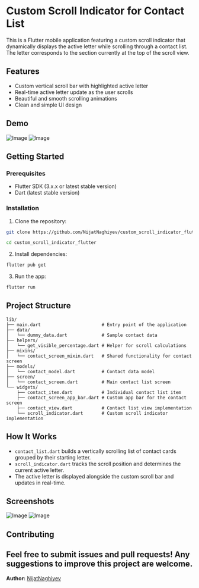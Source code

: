 # Custom Scroll Indicator for Contact List
This is a Flutter mobile application featuring a custom scroll indicator that dynamically displays the active letter while scrolling through a contact list. The letter corresponds to the section currently at the top of the scroll view.
## Features
- Custom vertical scroll bar with highlighted active letter
- Real-time active letter update as the user scrolls
- Beautiful and smooth scrolling animations
- Clean and simple UI design
## Demo
![Image](https://github.com/user-attachments/assets/e149b455-ca07-488b-8837-61ee740d0aa9)
![Image](https://github.com/user-attachments/assets/2c9e05e9-f205-428f-a4a0-7c4d13ec29de)

## Getting Started
### Prerequisites
- Flutter SDK (3.x.x or latest stable version)
- Dart (latest stable version)
### Installation
1. Clone the repository:

```bash
git clone https://github.com/NijatNaghiyev/custom_scroll_indicator_flutter.git

cd custom_scroll_indicator_flutter
```

2. Install dependencies:
```bash
flutter pub get
```
3. Run the app:
```bash
flutter run
```
## Project Structure
```
lib/
├── main.dart                       # Entry point of the application
├── data/
│   └── dummy_data.dart             # Sample contact data
├── helpers/
│   └── get_visible_percentage.dart # Helper for scroll calculations
├── mixins/
│   └── contact_screen_mixin.dart   # Shared functionality for contact screen
├── models/
│   └── contact_model.dart          # Contact data model
├── screen/
│   └── contact_screen.dart         # Main contact list screen
└── widgets/
    ├── contact_item.dart           # Individual contact list item
    ├── contact_screen_app_bar.dart # Custom app bar for the contact screen
    ├── contact_view.dart           # Contact list view implementation
    └── scroll_indicator.dart       # Custom scroll indicator implementation
```
## How It Works
- `contact_list.dart` builds a vertically scrolling list of contact cards grouped by their starting letter.
- `scroll_indicator.dart` tracks the scroll position and determines the current active letter.
- The active letter is displayed alongside the custom scroll bar and updates in real-time.

## Screenshots
![Image](https://github.com/user-attachments/assets/218f3499-8889-41f1-96fd-7e79e3e42b1d)
![Image](https://github.com/user-attachments/assets/9403c366-f2ba-44eb-b9b7-c2fb4ae95a0d)


## Contributing
Feel free to submit issues and pull requests! Any suggestions to improve this project are welcome.
---
**Author:** [NijatNaghiyev](https://github.com/NijatNaghiyev)
